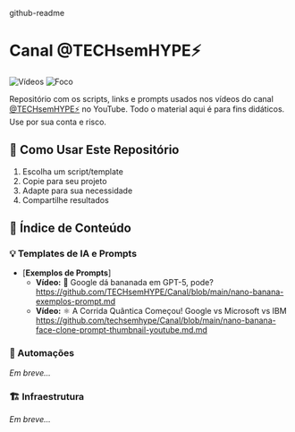 github-readme

# **Canal @TECHsemHYPE⚡️**
![Vídeos](https://img.shields.io/badge/Vídeos-Semanais-red)
![Foco](https://img.shields.io/badge/Foco-IA%20Prática-blue)

Repositório com os scripts, links e prompts usados nos vídeos do canal [@TECHsemHYPE⚡️](https://www.youtube.com/@TECHsemHYPE?sub_confirmation=1) no YouTube.
Todo o material aqui é para fins didáticos. Use por sua conta e risco.

## 🚀 Como Usar Este Repositório

1. Escolha um script/template
2. Copie para seu projeto
3. Adapte para sua necessidade
4. Compartilhe resultados

## **📜 Índice de Conteúdo**

### **💡 Templates de IA e Prompts**

- [**Exemplos de Prompts**]
  - **Vídeo:** 🍌 Google dá bananada em GPT-5, pode?<br>
  https://github.com/TECHsemHYPE/Canal/blob/main/nano-banana-exemplos-prompt.md
  - **Vídeo:** ⚛️ A Corrida Quântica Começou! Google vs Microsoft vs IBM<br>
  https://github.com/techsemhype/Canal/blob/main/nano-banana-face-clone-prompt-thumbnail-youtube.md.md

### **🤖 Automações**

_Em breve..._

### **🏗️ Infraestrutura**

_Em breve..._
